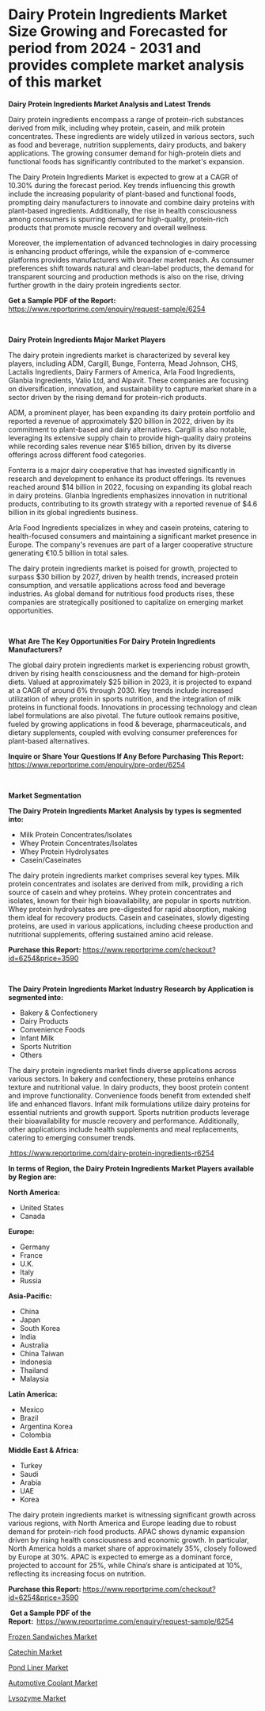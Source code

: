 <p><h1>Dairy Protein Ingredients Market Size Growing and Forecasted for period from 2024 - 2031 and provides complete market analysis of this market</h1></p><p><strong>Dairy Protein Ingredients Market Analysis and Latest Trends</strong></p>
<p><p>Dairy protein ingredients encompass a range of protein-rich substances derived from milk, including whey protein, casein, and milk protein concentrates. These ingredients are widely utilized in various sectors, such as food and beverage, nutrition supplements, dairy products, and bakery applications. The growing consumer demand for high-protein diets and functional foods has significantly contributed to the market's expansion.</p><p>The Dairy Protein Ingredients Market is expected to grow at a CAGR of 10.30% during the forecast period. Key trends influencing this growth include the increasing popularity of plant-based and functional foods, prompting dairy manufacturers to innovate and combine dairy proteins with plant-based ingredients. Additionally, the rise in health consciousness among consumers is spurring demand for high-quality, protein-rich products that promote muscle recovery and overall wellness.</p><p>Moreover, the implementation of advanced technologies in dairy processing is enhancing product offerings, while the expansion of e-commerce platforms provides manufacturers with broader market reach. As consumer preferences shift towards natural and clean-label products, the demand for transparent sourcing and production methods is also on the rise, driving further growth in the dairy protein ingredients sector.</p></p>
<p><strong>Get a Sample PDF of the Report:&nbsp;</strong> <a href="https://www.reportprime.com/enquiry/request-sample/6254?utm_campaign=1804&utm_medium=2&utm_source=Github&utm_content=ia&utm_term=28102024&utm_id=dairy-protein-ingredients">https://www.reportprime.com/enquiry/request-sample/6254</a></p>
<p>&nbsp;</p>
<p><strong>Dairy Protein Ingredients Major Market Players</strong></p>
<p><p>The dairy protein ingredients market is characterized by several key players, including ADM, Cargill, Bunge, Fonterra, Mead Johnson, CHS, Lactalis Ingredients, Dairy Farmers of America, Arla Food Ingredients, Glanbia Ingredients, Valio Ltd, and Alpavit. These companies are focusing on diversification, innovation, and sustainability to capture market share in a sector driven by the rising demand for protein-rich products.</p><p>ADM, a prominent player, has been expanding its dairy protein portfolio and reported a revenue of approximately $20 billion in 2022, driven by its commitment to plant-based and dairy alternatives. Cargill is also notable, leveraging its extensive supply chain to provide high-quality dairy proteins while recording sales revenue near $165 billion, driven by its diverse offerings across different food categories.</p><p>Fonterra is a major dairy cooperative that has invested significantly in research and development to enhance its product offerings. Its revenues reached around $14 billion in 2022, focusing on expanding its global reach in dairy proteins. Glanbia Ingredients emphasizes innovation in nutritional products, contributing to its growth strategy with a reported revenue of $4.6 billion in its global ingredients business.</p><p>Arla Food Ingredients specializes in whey and casein proteins, catering to health-focused consumers and maintaining a significant market presence in Europe. The company's revenues are part of a larger cooperative structure generating €10.5 billion in total sales.</p><p>The dairy protein ingredients market is poised for growth, projected to surpass $30 billion by 2027, driven by health trends, increased protein consumption, and versatile applications across food and beverage industries. As global demand for nutritious food products rises, these companies are strategically positioned to capitalize on emerging market opportunities.</p></p>
<p>&nbsp;</p>
<p><strong>What Are The Key Opportunities For Dairy Protein Ingredients Manufacturers?</strong></p>
<p><p>The global dairy protein ingredients market is experiencing robust growth, driven by rising health consciousness and the demand for high-protein diets. Valued at approximately $25 billion in 2023, it is projected to expand at a CAGR of around 6% through 2030. Key trends include increased utilization of whey protein in sports nutrition, and the integration of milk proteins in functional foods. Innovations in processing technology and clean label formulations are also pivotal. The future outlook remains positive, fueled by growing applications in food & beverage, pharmaceuticals, and dietary supplements, coupled with evolving consumer preferences for plant-based alternatives.</p></p>
<p><strong>Inquire or Share Your Questions If Any Before Purchasing This Report:</strong> <a href="https://www.reportprime.com/enquiry/pre-order/6254?utm_campaign=1804&utm_medium=2&utm_source=Github&utm_content=ia&utm_term=28102024&utm_id=dairy-protein-ingredients">https://www.reportprime.com/enquiry/pre-order/6254</a></p>
<p>&nbsp;</p>
<p><strong>Market Segmentation</strong></p>
<p><strong>The Dairy Protein Ingredients Market Analysis by types is segmented into:</strong></p>
<p><ul><li>Milk Protein Concentrates/Isolates</li><li>Whey Protein Concentrates/Isolates</li><li>Whey Protein Hydrolysates</li><li>Casein/Caseinates</li></ul></p>
<p><p>The dairy protein ingredients market comprises several key types. Milk protein concentrates and isolates are derived from milk, providing a rich source of casein and whey proteins. Whey protein concentrates and isolates, known for their high bioavailability, are popular in sports nutrition. Whey protein hydrolysates are pre-digested for rapid absorption, making them ideal for recovery products. Casein and caseinates, slowly digesting proteins, are used in various applications, including cheese production and nutritional supplements, offering sustained amino acid release.</p></p>
<p><strong>Purchase this Report:&nbsp;</strong><a href="https://www.reportprime.com/checkout?id=6254&price=3590&utm_campaign=1804&utm_medium=2&utm_source=Github&utm_content=ia&utm_term=28102024&utm_id=dairy-protein-ingredients">https://www.reportprime.com/checkout?id=6254&price=3590</a></p>
<p>&nbsp;</p>
<p><strong>The Dairy Protein Ingredients Market Industry Research by Application is segmented into:</strong></p>
<p><ul><li>Bakery & Confectionery</li><li>Dairy Products</li><li>Convenience Foods</li><li>Infant Milk</li><li>Sports Nutrition</li><li>Others</li></ul></p>
<p><p>The dairy protein ingredients market finds diverse applications across various sectors. In bakery and confectionery, these proteins enhance texture and nutritional value. In dairy products, they boost protein content and improve functionality. Convenience foods benefit from extended shelf life and enhanced flavors. Infant milk formulations utilize dairy proteins for essential nutrients and growth support. Sports nutrition products leverage their bioavailability for muscle recovery and performance. Additionally, other applications include health supplements and meal replacements, catering to emerging consumer trends.</p></p>
<p><a href="https://www.reportprime.com/dairy-protein-ingredients-r6254?utm_campaign=1804&utm_medium=2&utm_source=Github&utm_content=ia&utm_term=28102024&utm_id=dairy-protein-ingredients">&nbsp;https://www.reportprime.com/dairy-protein-ingredients-r6254</a></p>
<p><strong>In terms of Region, the Dairy Protein Ingredients Market Players available by Region are:</strong></p>
<p>
    <p> <strong> North America: </strong>
        <ul>
            <li>United States</li>
            <li>Canada</li>
        </ul>
        </p> 
    <p> <strong> Europe: </strong>
        <ul>
            <li>Germany</li>
            <li>France</li>
            <li>U.K.</li>
            <li>Italy</li>
            <li>Russia</li>
        </ul>
        </p> 
    <p> <strong> Asia-Pacific: </strong>
        <ul>
            <li>China</li>
            <li>Japan</li>
            <li>South Korea</li>
            <li>India</li>
            <li>Australia</li>
            <li>China Taiwan</li>
            <li>Indonesia</li>
            <li>Thailand</li>
            <li>Malaysia</li>
        </ul>
        </p> 
    <p> <strong> Latin America: </strong>
        <ul>
            <li>Mexico</li>
            <li>Brazil</li>
            <li>Argentina Korea</li>
            <li>Colombia</li>
        </ul>
        </p> 
    <p> <strong> Middle East & Africa: </strong>
        <ul>
            <li>Turkey</li>
            <li>Saudi</li>
            <li>Arabia</li>
            <li>UAE</li>
            <li>Korea</li>
        </ul>
    </p>
    </p>
<p><p>The dairy protein ingredients market is witnessing significant growth across various regions, with North America and Europe leading due to robust demand for protein-rich food products. APAC shows dynamic expansion driven by rising health consciousness and economic growth. In particular, North America holds a market share of approximately 35%, closely followed by Europe at 30%. APAC is expected to emerge as a dominant force, projected to account for 25%, while China’s share is anticipated at 10%, reflecting its increasing focus on nutrition.</p></p>
<p><strong>Purchase this Report: </strong><a href="https://www.reportprime.com/checkout?id=6254&price=3590&utm_campaign=1804&utm_medium=2&utm_source=Github&utm_content=ia&utm_term=28102024&utm_id=dairy-protein-ingredients">https://www.reportprime.com/checkout?id=6254&price=3590</a></p>
<p>&nbsp;<strong>Get a Sample PDF of the Report:&nbsp;&nbsp;</strong><a href="https://www.reportprime.com/enquiry/request-sample/6254?utm_campaign=1804&utm_medium=2&utm_source=Github&utm_content=ia&utm_term=28102024&utm_id=dairy-protein-ingredients">https://www.reportprime.com/enquiry/request-sample/6254</a></p>
<p><strong></strong></p>
<p><p><a href="https://github.com/lawriesievelwij/Market-Research-Report-List-1/blob/main/frozen-sandwiches-market.md?utm_campaign=1804&utm_medium=2&utm_source=Github&utm_content=ia&utm_term=28102024&utm_id=dairy-protein-ingredients">Frozen Sandwiches Market</a></p><p><a href="https://www.linkedin.com/pulse/catechin-market-segmentation-applications-types-growth-uqeqf?utm_campaign=1804&utm_medium=2&utm_source=Github&utm_content=ia&utm_term=28102024&utm_id=dairy-protein-ingredients">Catechin Market</a></p><p><a href="https://www.linkedin.com/pulse/pond-liner-market-growth-segmentation-regional-analysis-xvjff?utm_campaign=1804&utm_medium=2&utm_source=Github&utm_content=ia&utm_term=28102024&utm_id=dairy-protein-ingredients">Pond Liner Market</a></p><p><a href="https://www.linkedin.com/pulse/global-automotive-coolant-market-exploring-share-trends-future-1qgif?utm_campaign=1804&utm_medium=2&utm_source=Github&utm_content=ia&utm_term=28102024&utm_id=dairy-protein-ingredients">Automotive Coolant Market</a></p><p><a href="https://www.linkedin.com/pulse/lysozyme-market-ecosystem-competitive-landscape-strategic-453qf?utm_campaign=1804&utm_medium=2&utm_source=Github&utm_content=ia&utm_term=28102024&utm_id=dairy-protein-ingredients">Lysozyme Market</a></p></p>